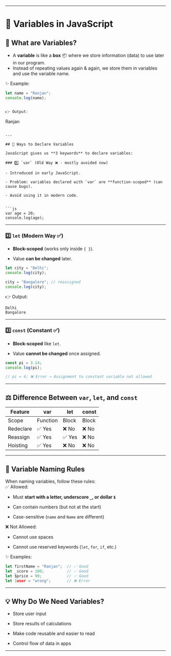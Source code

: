 
---

# 🌸 Variables in JavaScript  

## 📝 What are Variables?  
- A **variable** is like a **box** 📦 where we store information (data) to use later in our program.  
- Instead of repeating values again & again, we store them in variables and use the variable name.  

✨ Example:  
```js
let name = "Ranjan";  
console.log(name);  


👉 Output:

```
Ranjan
```

---

## 🔑 Ways to Declare Variables

JavaScript gives us **3 keywords** to declare variables:

### 1️⃣ `var` (Old Way ❌ - mostly avoided now)

- Introduced in early JavaScript.
    
- Problem: variables declared with `var` are **function-scoped** (can cause bugs).
    
- Avoid using it in modern code.
    

```js
var age = 20;  
console.log(age);
```

---

### 2️⃣ `let` (Modern Way ✅)

- **Block-scoped** (works only inside `{ }`).
    
- Value **can be changed** later.
    

```js
let city = "Delhi";  
console.log(city);  

city = "Bangalore"; // reassigned  
console.log(city);  
```

👉 Output:

```
Delhi  
Bangalore
```

---

### 3️⃣ `const` (Constant ✅)

- **Block-scoped** like `let`.
    
- Value **cannot be changed** once assigned.
    

```js
const pi = 3.14;  
console.log(pi);  

// pi = 4; ❌ Error → Assignment to constant variable not allowed
```

---

## ⚖️ Difference Between `var`, `let`, and `const`

|Feature|var|let|const|
|---|---|---|---|
|Scope|Function|Block|Block|
|Redeclare|✅ Yes|❌ No|❌ No|
|Reassign|✅ Yes|✅ Yes|❌ No|
|Hoisting|✅ Yes|❌ No|❌ No|

---

## 🎀 Variable Naming Rules

When naming variables, follow these rules:  
✅ Allowed:

- Must **start with a letter, underscore `_`, or dollar `$`**
    
- Can contain numbers (but not at the start)
    
- Case-sensitive (`name` and `Name` are different)
    

❌ Not Allowed:

- Cannot use spaces
    
- Cannot use reserved keywords (`let`, `for`, `if`, etc.)
    

✨ Examples:

```js
let firstName = "Ranjan";  // ✅ Good
let _score = 100;          // ✅ Good
let $price = 99;           // ✅ Good
let 1user = "wrong";       // ❌ Error
```

---

## 💡 Why Do We Need Variables?

- Store user input
    
- Store results of calculations
    
- Make code reusable and easier to read
    
- Control flow of data in apps
    

---
